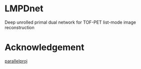 # LMPDnet
Deep unrolled primal dual network for TOF-PET list-mode image reconstruction


# Acknowledgement
[parallelproj](https://github.com/gschramm/parallelproj)
